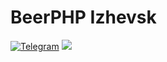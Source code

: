 # BeerPHP Izhevsk

[![Telegram](https://img.shields.io/badge/telegram-join%20chat-blue.svg?style=flat)](https://t.me/beerphp_izhevsk)
![](https://github.com/beerphp/izhevsk/workflows/build/badge.svg)

